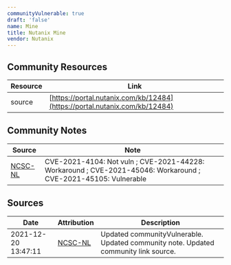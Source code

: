 ```yaml
---
communityVulnerable: true
draft: 'false'
name: Mine
title: Nutanix Mine
vendor: Nutanix
---
```



## Community Resources
| Resource | Link |
| --- | --- |
| source | [https://portal.nutanix.com/kb/12484](https://portal.nutanix.com/kb/12484) |

## Community Notes
| Source | Note |
| --- | --- |
| [NCSC-NL](https://github.com/NCSC-NL/log4shell/blob/main/software/README.md) | CVE-2021-4104: Not vuln ; CVE-2021-44228: Workaround ; CVE-2021-45046: Workaround ; CVE-2021-45105: Vulnerable </ul> |

## Sources
| Date | Attribution | Description |
| --- | --- | --- |
| 2021-12-20 13:47:11 | [NCSC-NL](https://github.com/NCSC-NL/log4shell/blob/main/software/README.md) | Updated communityVulnerable. Updated community note. Updated community link source.  |
